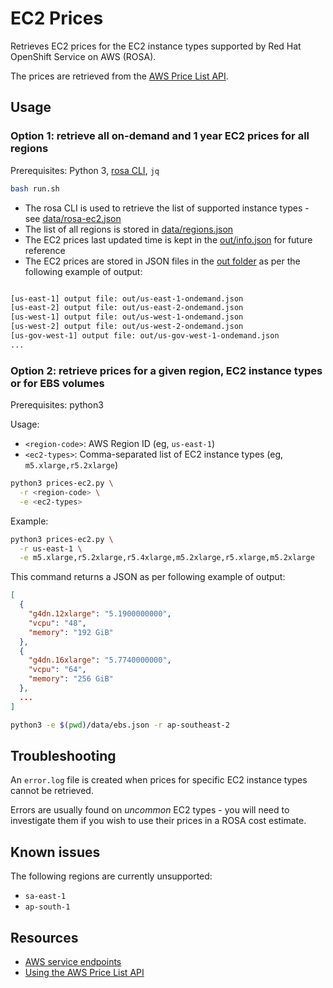 # EC2 Prices

Retrieves EC2 prices for the EC2 instance types supported by Red Hat OpenShift Service on AWS (ROSA).

The prices are retrieved from the [AWS Price List API](https://docs.aws.amazon.com/awsaccountbilling/latest/aboutv2/price-changes.html).

## Usage

### Option 1: retrieve all on-demand and 1 year EC2 prices for all regions

Prerequisites: Python 3, [rosa CLI](https://docs.openshift.com/rosa/rosa_cli/rosa-get-started-cli.html), `jq`

```bash
bash run.sh
```

- The rosa CLI is used to retrieve the list of supported instance types - see [data/rosa-ec2.json](data/rosa-ec2.json)
- The list of all regions is stored in [data/regions.json](data/regions.json)
- The EC2 prices last updated time is kept in the [out/info.json](out/info.json) for future reference
- The EC2 prices are stored in JSON files in the [out folder](out/) as per the following example of output:

```bash

[us-east-1] output file: out/us-east-1-ondemand.json
[us-east-2] output file: out/us-east-2-ondemand.json
[us-west-1] output file: out/us-west-1-ondemand.json
[us-west-2] output file: out/us-west-2-ondemand.json
[us-gov-west-1] output file: out/us-gov-west-1-ondemand.json
...
```

### Option 2: retrieve prices for a given region,  EC2 instance types or for EBS volumes

Prerequisites: python3

Usage:

- `<region-code>`: AWS Region ID (eg, `us-east-1`)
- `<ec2-types>`: Comma-separated list of EC2 instance types (eg, `m5.xlarge,r5.2xlarge`)

```bash
python3 prices-ec2.py \
  -r <region-code> \
  -e <ec2-types>
```

Example:

```bash
python3 prices-ec2.py \
  -r us-east-1 \
  -e m5.xlarge,r5.2xlarge,r5.4xlarge,m5.2xlarge,r5.xlarge,m5.2xlarge 
```

This command returns a JSON as per following example of output:

```json
[
  {
    "g4dn.12xlarge": "5.1900000000",
    "vcpu": "48",
    "memory": "192 GiB"
  },
  {
    "g4dn.16xlarge": "5.7740000000",
    "vcpu": "64",
    "memory": "256 GiB"
  },
  ...
]
```

```bash
python3 -e $(pwd)/data/ebs.json -r ap-southeast-2
```

## Troubleshooting

An `error.log` file is created when prices for specific EC2 instance types cannot be retrieved.

Errors are usually found on *uncommon* EC2 types - you will need to investigate them if you wish to use their prices in a ROSA cost estimate.

## Known issues

The following regions are currently unsupported:

- `sa-east-1`
- `ap-south-1`

## Resources

- [AWS service endpoints](https://docs.aws.amazon.com/general/latest/gr/rande.html)
- [Using the AWS Price List API](https://www.sentiatechblog.com/using-the-ec2-price-list-api)
